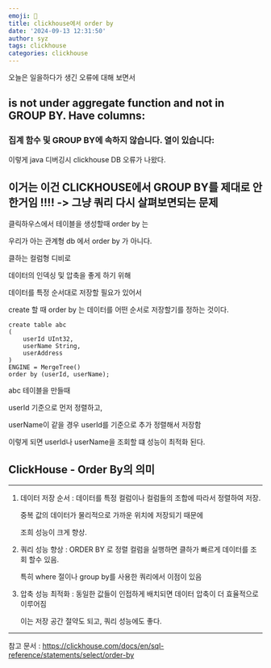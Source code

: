 ```yaml
---
emoji: 🚙
title: clickhouse에서 order by
date: '2024-09-13 12:31:50'
author: syz
tags: clickhouse
categories: clickhouse
---
```


오늘은 일을하다가 생긴 오류에 대해 보면서 

## is not under aggregate function and not in GROUP BY. Have columns:

### 집계 함수 및 GROUP BY에 속하지 않습니다. 열이 있습니다:

이렇게 java 디버깅시 clickhouse DB 오류가 나왔다.


## 이거는 이건 CLICKHOUSE에서 GROUP BY를 제대로 안한거임 !!!! -> 그냥 쿼리 다시  살펴보면되는 문제

클릭하우스에서 테이블을 생성할때 order by 는

우리가 아는 관계형 db 에서 order by 가 아니다.



클하는 컬럼형 디비로

데이터의 인덱싱 및 압축을 좋게 하기 위해 

데이터를 특정 순서대로 저장할 필요가 있어서

create 할 때 order by 는 데이터를 어떤 순서로 저장할기를 정하는 것이다.


```
create table abc 
(
    userId UInt32,
    userName String,
    userAddress
) 
ENGINE = MergeTree()
order by (userId, userName);
```

abc 테이블을 만들때

userId 기준으로 먼저 정렬하고, 

userName이 같을 경우 userId를 기준으로 추가 정렬해서 저장함

이렇게 되면 userId나 userName을 조회할 떄 성능이 최적화 된다.



## ClickHouse - Order By의 의미 
---------------------------------------------------------------------------

1. 데이터 저장 순서 : 데이터를 특정 컬럼이나 컬럼들의 조합에 따라서 정렬하여 저장.

    중복 값의 데이터가 물리적으로 가까운 위치에 저장되기 때문에

    조희 성능이 크게 향상.

2. 쿼리 성능 향상 : ORDER BY 로 정렬 컬럼을 실행하면 클하가 빠르게 데이터를 조회 할수 있음.

    특히 where 절이나 group by를 사용한 쿼리에서 이점이 있음

3. 압축 성능 최적화 : 동일한 값들이 인접하게 배치되면 데이터 압축이 더 효율적으로 이루어짐

    이는 저장 공간 절약도 되고, 쿼리 성능에도 좋다.

---------------------------------------------------------------------------


참고 문서 : https://clickhouse.com/docs/en/sql-reference/statements/select/order-by